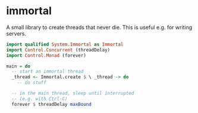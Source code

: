 immortal
========

A small library to create threads that never die. This is useful e.g. for
writing servers.

``` haskell
import qualified System.Immortal as Immortal
import Control.Concurrent (threadDelay)
import Control.Monad (forever)

main = do
  -- start an immortal thread
  _thread <- Immortal.create $ \ _thread -> do
    -- do stuff

  -- in the main thread, sleep until interrupted
  -- (e.g. with Ctrl-C)
  forever $ threadDelay maxBound
```
